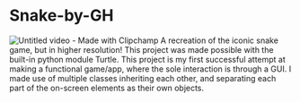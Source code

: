 # Snake-by-GH
![Untitled video - Made with Clipchamp](https://user-images.githubusercontent.com/64159618/208260895-8d7652d3-d508-4fab-9bde-f212794830bb.gif)
A recreation of the iconic snake game, but in higher resolution! This project was made possible with the built-in python module Turtle. This project is my first successful attempt at making a functional game/app, where the sole interaction is through a GUI. I made use of multiple classes inheriting each other, and separating each part of the on-screen elements as their own objects. 
